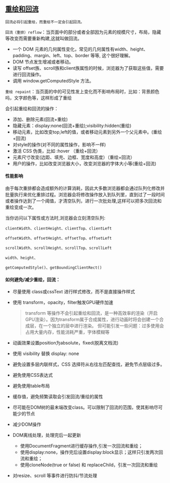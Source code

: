 ## <a name="重绘和回流">[重绘和回流](https://github.com/chenjigeng/blog/issues/4)</a>
`回流必将引起重绘，而重绘不一定会引起回流。`

`回流（重排）reflow`：当页面中的部分或者全部因为元素的规模尺寸，布局，隐藏等改变而需要重新构建,这就叫做回流。
* 一个 DOM 元素的几何属性变化，常见的几何属性有width、height、padding、margin、left、top、border 等等, 这个很好理解。
* DOM 节点发生增减或者移动。
* 读写 offset族、scroll族和client族属性的时候，浏览器为了获取这些值，需要进行回流操作。
* 调用 window.getComputedStyle 方法。

`重绘 repaint`：当页面的中的可见性发上变化而不影响布局时，比如：背景颜色吗，文字颜色等，这样形成了重绘


会引起重绘和回流的操作：
* 添加、删除元素(回流+重绘)
* 隐藏元素：display:none(回流+重绘);visibility:hidden(重绘)
* 移动元素，比如改变top,left的值，或者移动元素到另外一个父元素中。(重绘+回流)
* 对style的操作(对不同的属性操作，影响不一样)
* 激活 CSS 伪类，比如 :hover （重绘+回流）
* 元素尺寸改变(边距、填充、边框、宽度和高度）（重绘+回流）
* 用户的操作，比如改变浏览器大小，改变浏览器的字体大小等(重绘+回流)


#### 性能影响
由于每次重排都会造成额外的计算消耗，因此大多数浏览器都会通过队列化修改并批量执行来优化重排过程。浏览器会将修改操作放入到队列里，直到过了一段时间或者操作达到了一个阈值，才清空队列，进行一次批处理,这样可以把多次回流和重绘变成一次。

当你访问以下属性或方法时,浏览器会立刻清空队列:
>

    clientWidth、clientHeight、clientTop、clientLeft

    offsetWidth、offsetHeight、offsetTop、offsetLeft

    scrollWidth、scrollHeight、scrollTop、scrollLeft

    width、height、

    getComputedStyle()、getBoundingClientRect()


#### 如何避免/减少重绘，回流：
* 尽量使用 class或cssText 进行样式修改，而不是直接操作样式
* 使用 transform，opacity，filter触发GPU硬件加速
  >transform 等操作不会引起重绘和回流，是一种高效率的渲染（开启GPU渲染）。因为transform属于合成属性，进行动画时将会创建一个合成层，在一个独立的层中进行渲染。
  >但可能引发一些问题：过多使用会占用大量内存，性能消耗严重，字体模糊等

* 动画效果设置position为absolute，fixed(脱离文档流)
* 使用 visibility 替换 display: none 
* 避免设置多层内联样式，CSS 选择符从右往左匹配查找，避免节点层级过多。
* 避免使用CSS表达式
* 避免使用table布局
* 缓存值，避免频繁读取会引发回流/重绘的属性
* 尽可能在DOM树的最末端改变class。可以限制了回流的范围，使其影响尽可能少的节点
* 减少DOM操作
* DOM离线处理，处理完后一起更新
  - 使用DocumentFragment进行缓存操作,引发一次回流和重绘；
  - 使用display:none，操作完后设置display:block显示；这样只引发两次回流和重绘；
  - 使用cloneNode(true or false) 和 replaceChild，引发一次回流和重绘
*  对resize、scroll 等事件进行防抖/节流处理

